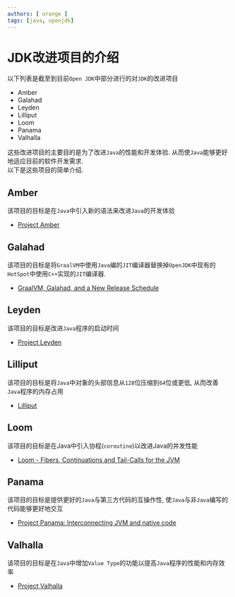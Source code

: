 ```yaml
---
authors: [ orange ]
tags: [java, openjdk]
---
```


# JDK改进项目的介绍

以下列表是截至到目前`Open JDK`中部分进行的对`JDK`的改进项目

- Amber
- Galahad
- Leyden
- Lilliput
- Loom
- Panama
- Valhalla

这些改进项目的主要目的是为了改进`Java`的性能和开发体验.
从而使`Java`能够更好地适应目前的软件开发需求.<br/>
以下是这些项目的简单介绍.

<!--truncate-->

## Amber

该项目的目标是在`Java`中引入新的语法来改进`Java`的开发体验

- [Project Amber](https://openjdk.org/projects/amber/)

## Galahad

该项目的目标是将`GraalVM`中使用`Java`编的`JIT`编译器替换掉`OpenJDK`中现有的`HotSpot`中使用`C++`实现的`JIT`编译器.

- [GraalVM, Galahad, and a New Release Schedule](https://medium.com/graalvm/graalvm-galahad-and-a-new-release-schedule-d081d1031bba)

## Leyden

该项目的目标是改进`Java`程序的启动时间

- [Project Leyden](https://openjdk.org/projects/leyden/)

## Lilliput

该项目的目标是将`Java`中对象的头部信息从`128`位压缩到`64`位或更低, 从而改善`Java`程序的内存占用

- [Lilliput](https://openjdk.org/projects/lilliput/)

## Loom

该项目的目标是在Java中引入协程(`coroutine`)以改进Java的并发性能

- [Loom - Fibers, Continuations and Tail-Calls for the JVM](https://openjdk.org/projects/loom/)

## Panama

该项目的目标是提供更好的`Java`与第三方代码的互操作性, 使`Java`与非`Java`编写的代码能够更好地交互

- [Project Panama: Interconnecting JVM and native code](https://openjdk.org/projects/panama/)

## Valhalla

该项目的目标是在`Java`中增加`Value Type`的功能以提高`Java`程序的性能和内存效率

- [Project Valhalla](https://openjdk.org/projects/valhalla/)
